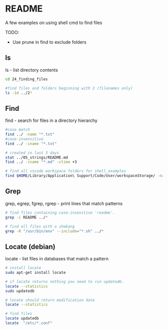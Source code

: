 # README

A few examples on using shell cmd to find files

TODO:

* Use prune in find to exclude folders

## ls

ls - list directory contents

```sh
cd 24_finding_files

#find files and folders beginning with 2 (filenames only) 
ls -1d ../2* 
```

## Find

find - search for files in a directory hierarchy

```sh
#case match
find ../ -name "*.txt" 
#case-insensitive
find ../ -iname "*.txt"

# created in last 3 days
stat ../05_strings/README.md  
find ../ -iname "*.md" -ctime +3

# find all vscode workspace folders for shell_examples
find $HOME/Library/Application\ Support/Code/User/workspaceStorage/ -name "*.json" -print -exec jq . {} \; | grep -A 10 -B 10 'shell_examples"'
```

## Grep

grep, egrep, fgrep, rgrep - print lines that match patterns

```sh
# find files containing case-insenitive 'readme'. 
grep -i README ../*

# find all files with a shebang
grep -R "/usr/bin/env" --include="*.sh" ../* 
```

## Locate (debian)

locate - list files in databases that match a pattern

```sh
# install locate
sudo apt-get install locate

# if locate returns nothing you need to run updatedb.
locate --statistics  
sudo updatedb

# locate should return modification date
locate --statistics  

# find files
locate updatedb
locate  "/etc/*.conf"
```
